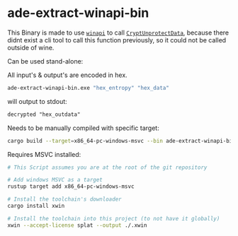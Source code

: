# ade-extract-winapi-bin

This Binary is made to use [`winapi`](https://crates.io/crates/winapi) to call [`CryptUnprotectData`](https://learn.microsoft.com/en-us/windows/win32/api/dpapi/nf-dpapi-cryptunprotectdata), because there didnt exist a cli tool to call this function previously, so it could not be called outside of wine.

Can be used stand-alone:

All input's & output's are encoded in hex.

```sh
ade-extract-winapi-bin.exe "hex_entropy" "hex_data"
```

will output to stdout:

```txt
decrypted "hex_outdata"
```

Needs to be manually compiled with specific target:

```sh
cargo build --target=x86_64-pc-windows-msvc --bin ade-extract-winapi-bin
```

Requires MSVC installed:

```sh
# This Script assumes you are at the root of the git repository

# Add windows MSVC as a target
rustup target add x86_64-pc-windows-msvc

# Install the toolchain's downloader
cargo install xwin

# Install the toolchain into this project (to not have it globally)
xwin --accept-license splat --output ./.xwin
```
